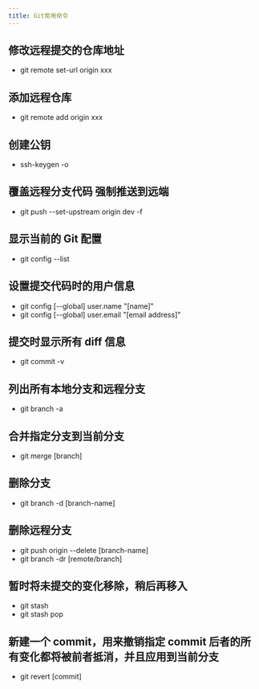 ```yaml
---
title: Git常用命令
---
```


## 修改远程提交的仓库地址

- git remote set-url origin xxx

## 添加远程仓库

- git remote add origin xxx

## 创建公钥

- ssh-keygen -o

## 覆盖远程分支代码 强制推送到远端

- git push --set-upstream origin dev -f

## 显示当前的 Git 配置

- git config --list

## 设置提交代码时的用户信息

- git config [--global] user.name "[name]"
- git config [--global] user.email "[email address]"

## 提交时显示所有 diff 信息

- git commit -v

## 列出所有本地分支和远程分支

- git branch -a

## 合并指定分支到当前分支

- git merge [branch]

## 删除分支

- git branch -d [branch-name]

## 删除远程分支

- git push origin --delete [branch-name]
- git branch -dr [remote/branch]

## 暂时将未提交的变化移除，稍后再移入

- git stash
- git stash pop

## 新建一个 commit，用来撤销指定 commit 后者的所有变化都将被前者抵消，并且应用到当前分支

- git revert [commit]
